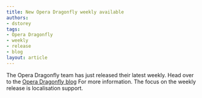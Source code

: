 ```yaml
---
title: New Opera Dragonfly weekly available
authors:
- dstorey
tags:
- Opera Dragonfly
- weekly
- release
- blog
layout: article
---
```

<p>The Opera Dragonfly team has just released their latest weekly.  Head over to the <a href="http://my.opera.com/dragonfly">Opera Dragonfly blog</a> For more information.  The focus on the weekly release is localisation support.</p>
